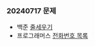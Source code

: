 ### 20240717 문제
- 백준
[줄세우기](https://www.acmicpc.net/problem/10431)
- 프로그래머스
[전화번호 목록](https://school.programmers.co.kr/learn/courses/30/lessons/42577)
